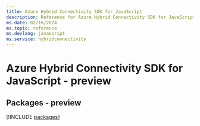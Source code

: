 ```yaml
---
title: Azure Hybrid Connectivity SDK for JavaScript
description: Reference for Azure Hybrid Connectivity SDK for JavaScript
ms.date: 02/16/2024
ms.topic: reference
ms.devlang: javascript
ms.service: hybridconnectivity
---
```

# Azure Hybrid Connectivity SDK for JavaScript - preview
## Packages - preview
[!INCLUDE [packages](hybrid-connectivity-index.md)]